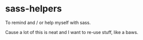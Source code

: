 # sass-helpers
To remind and / or help myself with sass.

Cause a lot of this is neat and I want to re-use stuff, like a baws.